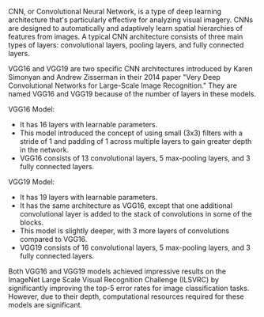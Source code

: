  CNN, or Convolutional Neural Network, is a type of deep learning architecture that's particularly effective for analyzing visual imagery. CNNs are designed to automatically and adaptively learn spatial hierarchies of features from images. A typical CNN architecture consists of three main types of layers: convolutional layers, pooling layers, and fully connected layers.

VGG16 and VGG19 are two specific CNN architectures introduced by Karen Simonyan and Andrew Zisserman in their 2014 paper "Very Deep Convolutional Networks for Large-Scale Image Recognition." They are named VGG16 and VGG19 because of the number of layers in these models.

VGG16 Model:
- It has 16 layers with learnable parameters.
- This model introduced the concept of using small (3x3) filters with a stride of 1 and padding of 1 across multiple layers to gain greater depth in the network.
- VGG16 consists of 13 convolutional layers, 5 max-pooling layers, and 3 fully connected layers.

VGG19 Model:
- It has 19 layers with learnable parameters.
- It has the same architecture as VGG16, except that one additional convolutional layer is added to the stack of convolutions in some of the blocks.
- This model is slightly deeper, with 3 more layers of convolutions compared to VGG16.
- VGG19 consists of 16 convolutional layers, 5 max-pooling layers, and 3 fully connected layers.

Both VGG16 and VGG19 models achieved impressive results on the ImageNet Large Scale Visual Recognition Challenge (ILSVRC) by significantly improving the top-5 error rates for image classification tasks. However, due to their depth, computational resources required for these models are significant.  

